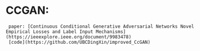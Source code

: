 # CCGAN:
     paper: [Continuous Conditional Generative Adversarial Networks Novel Empirical Losses and Label Input Mechanisms](https://ieeexplore.ieee.org/document/9983478)
     [code](https://github.com/UBCDingXin/improved_CcGAN)
